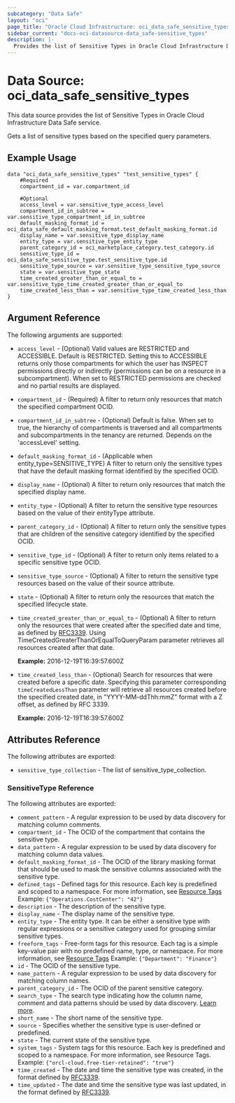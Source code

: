 ```yaml
---
subcategory: "Data Safe"
layout: "oci"
page_title: "Oracle Cloud Infrastructure: oci_data_safe_sensitive_types"
sidebar_current: "docs-oci-datasource-data_safe-sensitive_types"
description: |-
  Provides the list of Sensitive Types in Oracle Cloud Infrastructure Data Safe service
---
```


# Data Source: oci_data_safe_sensitive_types
This data source provides the list of Sensitive Types in Oracle Cloud Infrastructure Data Safe service.

Gets a list of sensitive types based on the specified query parameters.


## Example Usage

```hcl
data "oci_data_safe_sensitive_types" "test_sensitive_types" {
	#Required
	compartment_id = var.compartment_id

	#Optional
	access_level = var.sensitive_type_access_level
	compartment_id_in_subtree = var.sensitive_type_compartment_id_in_subtree
	default_masking_format_id = oci_data_safe_default_masking_format.test_default_masking_format.id
	display_name = var.sensitive_type_display_name
	entity_type = var.sensitive_type_entity_type
	parent_category_id = oci_marketplace_category.test_category.id
	sensitive_type_id = oci_data_safe_sensitive_type.test_sensitive_type.id
	sensitive_type_source = var.sensitive_type_sensitive_type_source
	state = var.sensitive_type_state
	time_created_greater_than_or_equal_to = var.sensitive_type_time_created_greater_than_or_equal_to
	time_created_less_than = var.sensitive_type_time_created_less_than
}
```

## Argument Reference

The following arguments are supported:

* `access_level` - (Optional) Valid values are RESTRICTED and ACCESSIBLE. Default is RESTRICTED. Setting this to ACCESSIBLE returns only those compartments for which the user has INSPECT permissions directly or indirectly (permissions can be on a resource in a subcompartment). When set to RESTRICTED permissions are checked and no partial results are displayed. 
* `compartment_id` - (Required) A filter to return only resources that match the specified compartment OCID.
* `compartment_id_in_subtree` - (Optional) Default is false. When set to true, the hierarchy of compartments is traversed and all compartments and subcompartments in the tenancy are returned. Depends on the 'accessLevel' setting. 
* `default_masking_format_id` - (Applicable when entity_type=SENSITIVE_TYPE) A filter to return only the sensitive types that have the default masking format identified by the specified OCID.
* `display_name` - (Optional) A filter to return only resources that match the specified display name. 
* `entity_type` - (Optional) A filter to return the sensitive type resources based on the value of their entityType attribute.
* `parent_category_id` - (Optional) A filter to return only the sensitive types that are children of the sensitive category identified by the specified OCID.
* `sensitive_type_id` - (Optional) A filter to return only items related to a specific sensitive type OCID.
* `sensitive_type_source` - (Optional) A filter to return the sensitive type resources based on the value of their source attribute.
* `state` - (Optional) A filter to return only the resources that match the specified lifecycle state.
* `time_created_greater_than_or_equal_to` - (Optional) A filter to return only the resources that were created after the specified date and time, as defined by [RFC3339](https://tools.ietf.org/html/rfc3339). Using TimeCreatedGreaterThanOrEqualToQueryParam parameter retrieves all resources created after that date.

	**Example:** 2016-12-19T16:39:57.600Z 
* `time_created_less_than` - (Optional) Search for resources that were created before a specific date. Specifying this parameter corresponding `timeCreatedLessThan` parameter will retrieve all resources created before the specified created date, in "YYYY-MM-ddThh:mmZ" format with a Z offset, as defined by RFC 3339.

	**Example:** 2016-12-19T16:39:57.600Z 


## Attributes Reference

The following attributes are exported:

* `sensitive_type_collection` - The list of sensitive_type_collection.

### SensitiveType Reference

The following attributes are exported:

* `comment_pattern` - A regular expression to be used by data discovery for matching column comments.
* `compartment_id` - The OCID of the compartment that contains the sensitive type.
* `data_pattern` - A regular expression to be used by data discovery for matching column data values.
* `default_masking_format_id` - The OCID of the library masking format that should be used to mask the sensitive columns associated with the sensitive type.
* `defined_tags` - Defined tags for this resource. Each key is predefined and scoped to a namespace. For more information, see [Resource Tags](https://docs.cloud.oracle.com/iaas/Content/General/Concepts/resourcetags.htm)  Example: `{"Operations.CostCenter": "42"}` 
* `description` - The description of the sensitive type.
* `display_name` - The display name of the sensitive type.
* `entity_type` - The entity type. It can be either a sensitive type with regular expressions or a sensitive category used for grouping similar sensitive types. 
* `freeform_tags` - Free-form tags for this resource. Each tag is a simple key-value pair with no predefined name, type, or namespace. For more information, see [Resource Tags](https://docs.cloud.oracle.com/iaas/Content/General/Concepts/resourcetags.htm)  Example: `{"Department": "Finance"}` 
* `id` - The OCID of the sensitive type.
* `name_pattern` - A regular expression to be used by data discovery for matching column names.
* `parent_category_id` - The OCID of the parent sensitive category.
* `search_type` - The search type indicating how the column name, comment and data patterns should be used by data discovery. [Learn more](https://docs.oracle.com/en/cloud/paas/data-safe/udscs/sensitive-types.html#GUID-1D1AD98E-B93F-4FF2-80AE-CB7D8A14F6CC). 
* `short_name` - The short name of the sensitive type.
* `source` - Specifies whether the sensitive type is user-defined or predefined.
* `state` - The current state of the sensitive type.
* `system_tags` - System tags for this resource. Each key is predefined and scoped to a namespace. For more information, see Resource Tags. Example: `{"orcl-cloud.free-tier-retained": "true"}` 
* `time_created` - The date and time the sensitive type was created, in the format defined by [RFC3339](https://tools.ietf.org/html/rfc3339).
* `time_updated` - The date and time the sensitive type was last updated, in the format defined by [RFC3339](https://tools.ietf.org/html/rfc3339).

